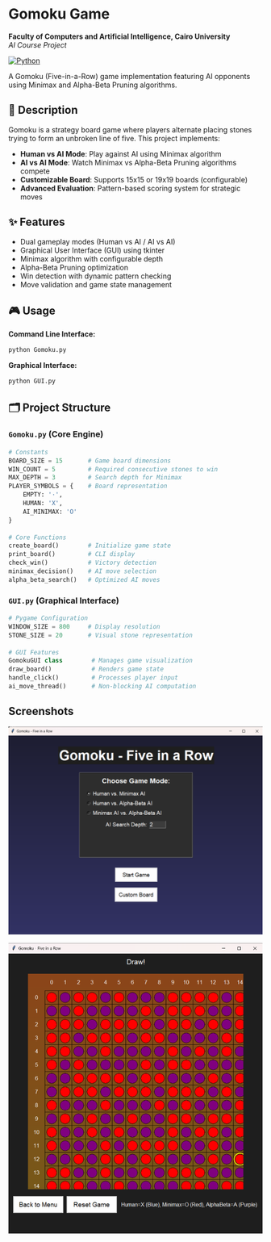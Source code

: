 # Gomoku Game
**Faculty of Computers and Artificial Intelligence, Cairo University**  
*AI Course Project*

[![Python](https://img.shields.io/badge/Python-3.8%2B-blue)](https://www.python.org/)

A Gomoku (Five-in-a-Row) game implementation featuring AI opponents using Minimax and Alpha-Beta Pruning algorithms.

## 📖 Description
Gomoku is a strategy board game where players alternate placing stones trying to form an unbroken line of five. This project implements:
- **Human vs AI Mode**: Play against AI using Minimax algorithm
- **AI vs AI Mode**: Watch Minimax vs Alpha-Beta Pruning algorithms compete
- **Customizable Board**: Supports 15x15 or 19x19 boards (configurable)
- **Advanced Evaluation**: Pattern-based scoring system for strategic moves

## ✨ Features
- Dual gameplay modes (Human vs AI / AI vs AI)
- Graphical User Interface (GUI) using tkinter
- Minimax algorithm with configurable depth
- Alpha-Beta Pruning optimization
- Win detection with dynamic pattern checking
- Move validation and game state management

## 🎮 Usage

**Command Line Interface:**
```bash
python Gomoku.py
```

**Graphical Interface:**
```bash
python GUI.py
```

## 🗂️ Project Structure
### `Gomoku.py` (Core Engine)
```python
# Constants
BOARD_SIZE = 15       # Game board dimensions
WIN_COUNT = 5         # Required consecutive stones to win
MAX_DEPTH = 3         # Search depth for Minimax
PLAYER_SYMBOLS = {    # Board representation
    EMPTY: '·',
    HUMAN: 'X',
    AI_MINIMAX: 'O'
}

# Core Functions
create_board()        # Initialize game state
print_board()         # CLI display
check_win()           # Victory detection
minimax_decision()    # AI move selection
alpha_beta_search()   # Optimized AI moves
```

### `GUI.py` (Graphical Interface)
```python
# Pygame Configuration
WINDOW_SIZE = 800     # Display resolution
STONE_SIZE = 20       # Visual stone representation

# GUI Features
GomokuGUI class        # Manages game visualization
draw_board()           # Renders game state
handle_click()         # Processes player input
ai_move_thread()       # Non-blocking AI computation
```

## Screenshots

![Menu](screenshots/menu.png)

![Draw](screenshots/Draw.png)